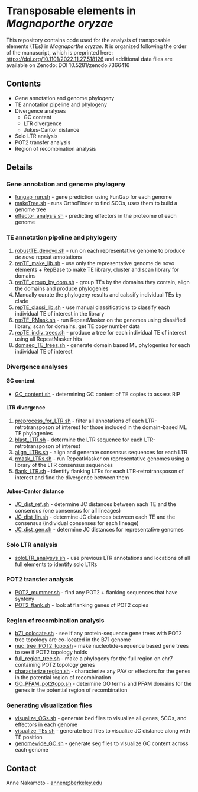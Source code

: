 # Transposable elements in *Magnaporthe oryzae*
  This repository contains code used for the analysis of transposable elements (TEs) in *Magnaporthe oryzae*.
  It is organized following the order of the manuscript, which is preprinted here: https://doi.org/10.1101/2022.11.27.518126 and additional data files are available on Zenodo: DOI 10.5281/zenodo.7366416

## Contents
* Gene annotation and genome phylogeny
* TE annotation pipeline and phylogeny
* Divergence analyses
  * GC content
  * LTR divergence
  * Jukes-Cantor distance
* Solo LTR analysis
* POT2 transfer analysis
* Region of recombination analysis

## Details

### Gene annotation and genome phylogeny
* [fungap_run.sh](https://github.com/annenakamoto/moryzae_tes/blob/main/GenomeTree/fungap_run.sh) - gene prediction using FunGap for each genome
* [makeTree.sh](https://github.com/annenakamoto/moryzae_tes/blob/main/GenomeTree/makeTree.sh) - runs OrthoFinder to find SCOs, uses them to build a genome tree
* [effector_analysis.sh](https://github.com/annenakamoto/moryzae_tes/blob/main/GenomeTree/effector_analysis.sh) - predicting effectors in the proteome of each genome

### TE annotation pipeline and phylogeny
1. [robustTE_denovo.sh](https://github.com/annenakamoto/moryzae_tes/blob/main/Rep_TE_Lib/robustTE_denovo.sh) - run on each representative genome to produce *de novo* repeat annotations
2. [repTE_make_lib.sh](https://github.com/annenakamoto/moryzae_tes/blob/main/Rep_TE_Lib/repTE_make_lib.sh) - use only the representative genome de novo elements + RepBase to make TE library, cluster and scan library for domains
3. [repTE_group_by_dom.sh](https://github.com/annenakamoto/moryzae_tes/blob/main/Rep_TE_Lib/repTE_group_by_dom.sh) - group TEs by the domains they contain, align the domains and produce phylogenies
4. Manually curate the phylogeny results and calssify individual TEs by clade
5. [repTE_classi_lib.sh](https://github.com/annenakamoto/moryzae_tes/blob/main/Rep_TE_Lib/repTE_classi_lib.sh) - use manual classifications to classify each individual TE of interest in the library
6. [repTE_RMask.sh](https://github.com/annenakamoto/moryzae_tes/blob/main/Rep_TE_Lib/repTE_RMask.sh) - run RepeatMasker on the genomes using classified library, scan for domains, get TE copy number data
7. [repTE_indiv_trees.sh](https://github.com/annenakamoto/moryzae_tes/blob/main/Rep_TE_Lib/repTE_indiv_trees.sh) - produce a tree for each individual TE of interest using all RepeatMasker hits
8. [domseq_TE_trees.sh](https://github.com/annenakamoto/moryzae_tes/blob/main/Rep_TE_Lib/domseq_TE_trees.sh) - generate domain based ML phylogenies for each individual TE of interest

### Divergence analyses

#### GC content
* [GC_content.sh](https://github.com/annenakamoto/moryzae_tes/blob/main/RIP_analysis/GC_content.sh) - determining GC content of TE copies to assess RIP

#### LTR divergence
1. [preprocess_for_LTR.sh](https://github.com/annenakamoto/moryzae_tes/blob/main/LTR_divergence/preprocess_for_LTR.sh) - filter all annotations of each LTR-retrotransposon of interest for those included in the domain-based ML TE phylogenies
2. [blast_LTR.sh](https://github.com/annenakamoto/moryzae_tes/blob/main/LTR_divergence/blast_LTR.sh) - determine the LTR sequence for each LTR-retrotransposon of interest
3. [align_LTRs.sh](https://github.com/annenakamoto/moryzae_tes/blob/main/LTR_divergence/align_LTRs.sh) - align and generate consensus sequences for each LTR
4. [rmask_LTRs.sh](https://github.com/annenakamoto/moryzae_tes/blob/main/LTR_divergence/rmask_LTRs.sh) - run RepeatMasker on representative genomes using a library of the LTR consensus sequences
5. [flank_LTR.sh](https://github.com/annenakamoto/moryzae_tes/blob/main/LTR_divergence/flank_LTR.sh) - identify flanking LTRs for each LTR-retrotransposon of interest and find the divergence between them

#### Jukes-Cantor distance
* [JC_dist_ref.sh](https://github.com/annenakamoto/moryzae_tes/blob/main/Jukes-Cantor/JC_dist_ref.sh) - determine JC distances between each TE and the consensus (one consensus for all lineages)
* [JC_dist_lin.sh](https://github.com/annenakamoto/moryzae_tes/blob/main/Jukes-Cantor/JC_dist_lin.sh) - determine JC distances between each TE and the consensus (individual consenses for each lineage)
* [JC_dist_gen.sh](https://github.com/annenakamoto/moryzae_tes/blob/main/Jukes-Cantor/JC_dist_gen.sh) - determine JC distances for representative genomes

### Solo LTR analysis
* [soloLTR_analysys.sh](https://github.com/annenakamoto/moryzae_tes/blob/main/soloLTR_analysis/soloLTR_analysys.sh) - use previous LTR annotations and locations of all full elements to identify solo LTRs

### POT2 transfer analysis
* [POT2_mummer.sh](https://github.com/annenakamoto/moryzae_tes/blob/main/POT2_HT/POT2_mummer.sh) - find any POT2 + flanking sequences that have synteny
* [POT2_flank.sh](https://github.com/annenakamoto/moryzae_tes/blob/main/POT2_HT/POT2_flank.sh) - look at flanking genes of POT2 copies

### Region of recombination analysis
* [b71_colocate.sh](https://github.com/annenakamoto/moryzae_tes/blob/main/Gene_tree_topology/b71_colocate.sh) - see if any protein-sequence gene trees with POT2 tree topology are co-located in the B71 genome
* [nuc_tree_POT2_topo.sh](https://github.com/annenakamoto/moryzae_tes/blob/main/Gene_tree_topology/nuc_tree_POT2_topo.sh) - make nucleotide-sequence based gene trees to see if POT2 topology holds
* [full_region_tree.sh](https://github.com/annenakamoto/moryzae_tes/blob/main/Gene_tree_topology/full_region_tree.sh) - make a phylogeny for the full region on chr7 containing POT2 topology genes
* [characterize region.sh](https://github.com/annenakamoto/moryzae_tes/blob/main/Gene_tree_topology/characterize_region.sh) - characterize any PAV or effectors for the genes in the potential region of recombination
* [GO_PFAM_pot2topo.sh](https://github.com/annenakamoto/moryzae_tes/blob/main/Gene_tree_topology/GO_PFAM_pot2topo.sh) - determine GO terms and PFAM domains for the genes in the potential region of recombination

### Generating visualization files
* [visualize_OGs.sh](https://github.com/annenakamoto/moryzae_tes/blob/main/POT2_HT/visualize_OGs.sh) - generate bed files to visualize all genes, SCOs, and effectors in each genome
* [visualize_TEs.sh](https://github.com/annenakamoto/moryzae_tes/blob/main/Jukes-Cantor/visualize_TEs.sh) - generate bed files to visualize JC distance along with TE position
* [genomewide_GC.sh](https://github.com/annenakamoto/moryzae_tes/blob/main/POT2_HT/genomewide_GC.sh) - generate seg files to visualize GC content across each genome

## Contact
Anne Nakamoto - annen@berkeley.edu
